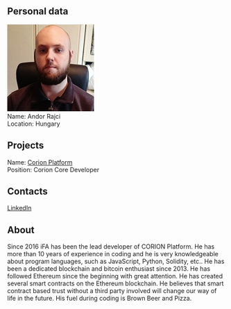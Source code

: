 ## Personal data
![andor rajci photo](photo/andor_rajci.jpg)  
Name:   Andor Rajci  
Location: Hungary  
## Projects 
Name: [Corion Platform](../projects/corion_platform.md)  
Position: Corion Core Developer   
## Contacts
[LinkedIn](https://www.linkedin.com/in/ifa88/)      
## About
Since 2016 iFA has been the lead developer of CORION Platform. He has more than 10 years of experience in coding and he is very knowledgeable about program languages, such as JavaScript, Python, Solidity, etc.. He has been a dedicated blockchain and bitcoin enthusiast since 2013. He has followed Ethereum since the beginning with great attention. He has created several smart contracts on the Ethereum blockchain.
He believes that smart contract based trust without a third party involved will change our way of life in the future. His fuel during coding is Brown Beer and Pizza.
